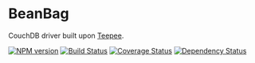 # BeanBag

CouchDB driver built upon [Teepee](https://github.com/One-com/teepee).

[![NPM version](https://badge.fury.io/js/beanbag.svg)](http://badge.fury.io/js/beanbag)
[![Build Status](https://travis-ci.org/One-com/beanbag.svg?branch=master)](https://travis-ci.org/One-com/beanbag)
[![Coverage Status](https://coveralls.io/repos/One-com/beanbag/badge.svg)](https://coveralls.io/r/One-com/beanbag)
[![Dependency Status](https://david-dm.org/One-com/beanbag.svg)](https://david-dm.org/One-com/beanbag)
